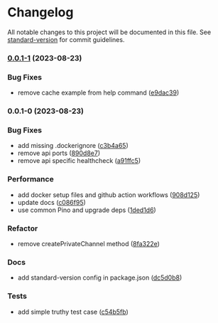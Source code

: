 # Changelog

All notable changes to this project will be documented in this file. See [standard-version](https://github.com/conventional-changelog/standard-version) for commit guidelines.

### [0.0.1-1](https://github.com/solidchain-tech/badge-buddy-bot/compare/v0.0.1-0...v0.0.1-1) (2023-08-23)


### Bug Fixes

* remove cache example from help command ([e9dac39](https://github.com/solidchain-tech/badge-buddy-bot/commit/e9dac39b35507b35a6990042b81b74ecc04b45b5))

### 0.0.1-0 (2023-08-23)


### Bug Fixes

* add missing .dockerignore ([c3b4a65](https://github.com/solidchain-tech/badge-buddy-bot/commit/c3b4a651677f5a91e484abe140c8f3b76b158d5c))
* remove api ports ([890d8e7](https://github.com/solidchain-tech/badge-buddy-bot/commit/890d8e77b2b27a15d830fa17dbfd65a4b53a3055))
* remove api specific healthcheck ([a91ffc5](https://github.com/solidchain-tech/badge-buddy-bot/commit/a91ffc5efc5d1085e2c8abcb9a276d5a19620ef1))


### Performance

* add docker setup files and github action workflows ([908d125](https://github.com/solidchain-tech/badge-buddy-bot/commit/908d125636d5bc6ae4fce0c463b66a886b48dbf4))
* update docs ([c086f95](https://github.com/solidchain-tech/badge-buddy-bot/commit/c086f95a78bd7ffe88232d9d87f75940bb0536b5))
* use common Pino and upgrade deps ([1ded1d6](https://github.com/solidchain-tech/badge-buddy-bot/commit/1ded1d69f1bdb646176ec4e0af0b5f18033acb3a))


### Refactor

* remove createPrivateChannel method ([8fa322e](https://github.com/solidchain-tech/badge-buddy-bot/commit/8fa322e39c8b162a5d82684f2dac9db9b7b8a749))


### Docs

* add standard-version config in package.json ([dc5d0b8](https://github.com/solidchain-tech/badge-buddy-bot/commit/dc5d0b83586807e5d0e0456dd0a2e273ac7ee7fd))


### Tests

* add simple truthy test case ([c54b5fb](https://github.com/solidchain-tech/badge-buddy-bot/commit/c54b5fb6b4c4c738b0b328c309a644ac681cd63c))
